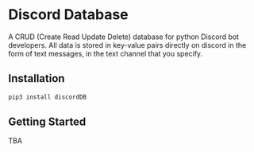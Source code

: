 # Discord Database

A CRUD (Create Read Update Delete) database for python Discord bot developers. All data is stored in key-value pairs directly on discord in the form of text messages, in the text channel that you specify.

## Installation

```bash
pip3 install discordDB
```

## Getting Started

TBA
